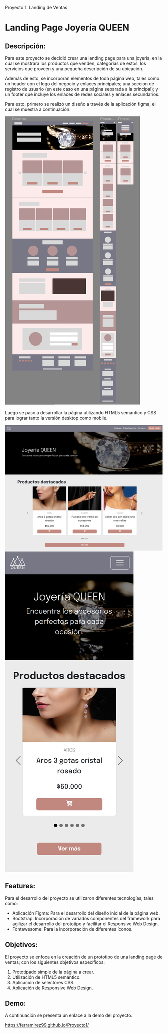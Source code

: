 Proyecto 1: Landing de Ventas
# **Landing Page Joyería QUEEN**

## **Descripción:**
Para este proyecto se decidió crear una landing page para una joyería, en la cual se mostrara los productos que venden, categorias de estos, los servicios que proveen y una pequeña descripción de su ubicación.

Además de esto, se incorporan elementos de toda página web, tales como: un header con el logo del negocio y enlaces principales; una seccion de registro de usuario (en este caso en una página separada a la principal); y un footer que incluye los enlaces de redes sociales y enlaces secundarios.

Para esto, primero se realizó un diseño a través de la aplicación figma, el cual se muestra a continuación:

![Imagen del prototipo de diseño de la página](./assets/images/readme-img/design.png)

Luego se paso a desarrollar la página utilizando HTML5 semántico y CSS para lograr tanto la versión desktop como mobile.

![Screenshot landing page versión desktop](./assets/images/readme-img/desktop-ver.png)
![Screenshot landing page versión mobile](./assets/images/readme-img/mobile-ver.png)

## **Features:**
Para el desarrollo del proyecto se utilizaron diferentes tecnologías, tales como:
- Aplicación Figma: Para el desarrollo del diseño inicial de la página web.
- Bootstrap: Incorporación de variados componentes del framework para agilizar el desarrollo del prototipo y facilitar el Responsive Web Design.
- Fontawesome: Para la incorporación de diferentes íconos.

## **Objetivos:**
El proyecto se enfoca en la creación de un prototipo de una landing page de ventas; con los siguientes objetivos específicos:
1. Prototipado simple de la página a crear.
2. Utilización de HTML5 semántico.
3. Aplicación de selectores CSS. 
4. Aplicación de Responsive Web Design.

## **Demo:**
A continuación se presenta un enlace a la demo del proyecto.

https://ferramirez99.github.io/Proyecto1/